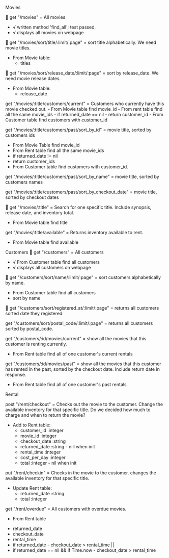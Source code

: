 Movies

🔵 get "/movies" = All movies
 - √ written method 'find_all'; test passed,
 - √ displays all movies on webpage

🔵 get "/movies/sort/title/:limit/:page" = sort title alphabetically. We need movie titles.
  * From Movie table:
    - titles

🔵 get "/movies/sort/release_date/:limit/:page" = sort by release_date. We need movie release dates.
  * From Movie table:
    - release_date

get "/movies/:title/customers/current" = Customers who currently have this movie checked out.
    - From Movie table find movie_id
    - From rent table find all the same movie_ids
    - if returned_date == nil
    - return customer_id
    - From Customer table find customers with customer_id

get "/movies/:title/customers/past/sort_by_id" = movie title, sorted by customers ids
  - From Movie Table find movie_id
  - From Rent table find all the same movie_ids
  - if returned_date != nil
  - return customer_ids
  - From Customer table find customers with customer_id.

get "/movies/:title/customers/past/sort_by_name" = movie title, sorted by customers names

get "/movies/:title/customers/past/sort_by_checkout_date" = movie title, sorted by checkout dates

🔵 get "/movies/:title" = Search for one specific title. Include synopsis, release date, and inventory total.
 - From Movie table find title

get "/movies/:title/available" = Returns inventory available to rent.
  - From Movie table find available

Customers
🔵 get "/customers" = All customers
  - √ From Customer table find all customers
  - √ displays all customers on webpage

🔵 get "/customers/sort/name/:limit/:page" = sort customers alphabetically by name.
  - From Customer table find all customers
  - sort by name

🔵 get "/customers/sort/registered_at/:limit/:page" = returns all customers sorted date they registered.

get "/customers/sort/postal_code/:limit/:page" = returns all customers sorted by postal_code.

get "/customers/:id/movies/current" = show all the movies that this customer is renting currently.
  - From Rent table find all of one customer's current rentals


get "/customers/:id/movies/past" = show all the movies that this customer has rented in the past, sorted by the checkout date. Include return date in response.
 - From Rent table find all of one customer's past rentals

Rental

post "/rent/checkout" = Checks out the movie to the customer. Change the available inventory for that specific title. Do we decided how much to charge and when to return the movie?
 * Add to Rent table:
   - customer_id :integer
   - movie_id :integer
   - checkout_date :string
   - returned_date :string - nill when init
   - rental_time :integer
   - cost_per_day :integer
   - total :integer - nil when init

put "/rent/checkin" = Checks in the movie to the customer. changes the available inventory for that specific title.
 * Update Rent table:
   - returned_date :string
   - total :integer

get "/rent/overdue" = All customers with overdue movies.
 * From Rent table
  - returned_date
  - checkout_date
  - rental_time
  - if returned_date - checkout_date > rental_time ||
  - if returned_date ==  nil && if Time.now - checkout_date > rental_time
